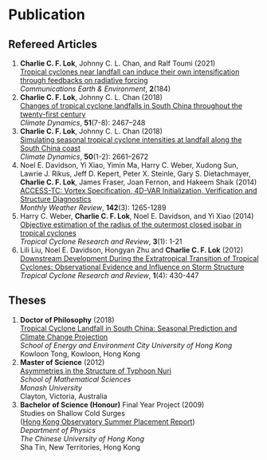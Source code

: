 # Publication

## Refereed Articles
1. **Charlie C. F. Lok**, Johnny C. L. Chan, and Ralf Toumi (2021)  
[Tropical cyclones near landfall can induce their own intensification through feedbacks on radiative forcing](https://www.nature.com/articles/s43247-021-00259-8)  
*Communications Earth & Environment*, **2**(184)
1. **Charlie C. F. Lok**, Johnny C. L. Chan (2018)  
[Changes of tropical cyclone landfalls in South China throughout the twenty-first century](http://link.springer.com/article/10.1007/s00382-017-4023-0)  
*Climate Dynamics*, **51**(7-8): 2467–248
1. **Charlie C. F. Lok**, Johnny C. L. Chan (2018)  
[Simulating seasonal tropical cyclone intensities at landfall along the South China coast](http://link.springer.com/article/10.1007/s00382-017-3762-2)  
*Climate Dynamics*, **50**(1-2): 2661–2672
1. Noel E. Davidson, Yi Xiao, Yimin Ma, Harry C. Weber, Xudong Sun, Lawrie J. Rikus, Jeff D. Kepert, Peter X. Steinle, Gary S. Dietachmayer, **Charlie C. F. Lok**, James Fraser, Joan Fernon, and Hakeem Shaik (2014)  
[ACCESS-TC: Vortex Specification, 4D-VAR Initialization, Verification and Structure Diagnostics](http://journals.ametsoc.org/doi/abs/10.1175/MWR-D-13-00062.1)  
*Monthly Weather Review*, **142**(3): 1265-1289
1. Harry C. Weber, **Charlie C. F. Lok**, Noel E. Davidson, and Yi Xiao (2014)  
[Objective estimation of the radius of the outermost closed isobar in tropical cyclones](http://tcrr.typhoon.org.cn/EN/abstract/abstract32.shtml)  
*Tropical Cyclone Research and Review*, **3**(1): 1-21
1. Lili Liu, Noel E. Davidson, Hongyan Zhu and **Charlie C. F. Lok** (2012)  
[Downstream Development During the Extratropical Transition of Tropical Cyclones: Observational Evidence and Influence on Storm Structure](http://tcrr.typhoon.org.cn/EN/abstract/abstract5.shtml)  
*Tropical Cyclone Research and Review*, **1**(4): 430-447

## Theses
1. **Doctor of Philosophy** (2018)  
[Tropical Cyclone Landfall in South China: Seasonal Prediction and Climate Change Projection](https://scholars.cityu.edu.hk/en/theses/theses(f246853c-93bf-4772-a05c-75b850bf7e8b).html)  
*School of Energy and Environment
City University of Hong Kong*  
Kowloon Tong, Kowloon, Hong Kong
1. **Master of Science** (2012)  
[Asymmetries in the Structure of Typhoon Nuri](http://search.lib.monash.edu/primo_library/libweb/action/display.do?doc=catau21149668090001751)  
*School of Mathematical Sciences  
Monash University*  
Clayton, Victoria, Australia
1. **Bachelor of Science (Honour)** Final Year Project (2009)  
Studies on Shallow Cold Surges  
([Hong Kong Observatory Summer Placement Report](http://www.phy.cuhk.edu.hk/hko/08/report_LokChonFai.pdf))  
*Department of Physics  
The Chinese University of Hong Kong*  
Sha Tin, New Territories, Hong Kong
